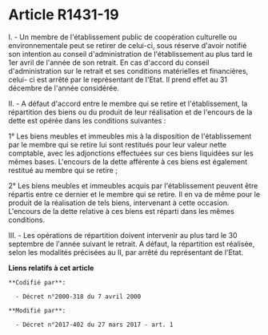 # Article R1431-19

I. - Un membre de l'établissement public de coopération culturelle ou environnementale peut se retirer de celui-ci, sous
réserve d'avoir notifié son intention au conseil d'administration de l'établissement au plus tard le 1er avril de l'année de
son retrait. En cas d'accord du conseil d'administration sur le retrait et ses conditions matérielles et financières, celui-
ci est arrêté par le représentant de l'Etat. Il prend effet au 31 décembre de l'année considérée.

II. - A défaut d'accord entre le membre qui se retire et l'établissement, la répartition des biens ou du produit de leur
réalisation et de l'encours de la dette est opérée dans les conditions suivantes :

1° Les biens meubles et immeubles mis à la disposition de l'établissement par le membre qui se retire lui sont restitués pour
leur valeur nette comptable, avec les adjonctions effectuées sur ces biens liquidées sur les mêmes bases. L'encours de la
dette afférente à ces biens est également restitué au membre qui se retire ;

2° Les biens meubles et immeubles acquis par l'établissement peuvent être répartis entre ce dernier et le membre qui se
retire. Il en va de même pour le produit de la réalisation de tels biens, intervenant à cette occasion. L'encours de la dette
relative à ces biens est réparti dans les mêmes conditions.

III. - Les opérations de répartition doivent intervenir au plus tard le 30 septembre de l'année suivant le retrait. A défaut,
la répartition est réalisée, selon les modalités précisées au II, par arrêté du représentant de l'Etat.

**Liens relatifs à cet article**

	**Codifié par**:

	  - Décret n°2000-318 du 7 avril 2000

	**Modifié par**:

	  - Décret n°2017-402 du 27 mars 2017 - art. 1
